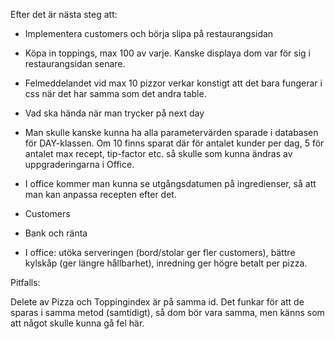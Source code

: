 Efter det är nästa steg att:

- Implementera customers och börja slipa på restaurangsidan
- Köpa in toppings, max 100 av varje. Kanske displaya dom var för sig i restaurangsidan senare.


- Felmeddelandet vid max 10 pizzor verkar konstigt att det bara fungerar i css när det har samma som det andra table.
- Vad ska hända när man trycker på next day
- Man skulle kanske kunna ha alla parametervärden sparade i databasen för DAY-klassen. Om 10 finns sparat där för antalet kunder per dag, 5 för antalet max recept, tip-factor etc. så skulle som kunna ändras av uppgraderingarna i Office.
- I office kommer man kunna se utgångsdatumen på ingredienser, så att man kan anpassa recepten efter det.
- Customers
- Bank och ränta
- I office: utöka serveringen (bord/stolar ger fler customers), bättre kylskåp (ger längre hållbarhet), inredning ger högre betalt per pizza.


Pitfalls:

Delete av Pizza och Toppingindex är på samma id. Det funkar för att de sparas i samma metod (samtidigt), så dom bör vara samma, men känns som att något skulle kunna gå fel här.
